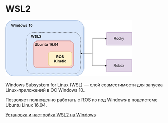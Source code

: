 # WSL2

[<img src="https://github.com/Promobot-education/WSL2/blob/main/docs/res/WSL2.png" width="400"/>]()

Windows Subsystem for Linux (WSL) — слой совместимости для запуска Linux-приложений в ОС Windows 10. 

Позволяет полноценно работать с ROS из под Windows в подсистеме Ubuntu Linux 16.04.

[Установка и настройка WSL2 на Windows](https://github.com/shabu-rov/WSL2/wiki)
